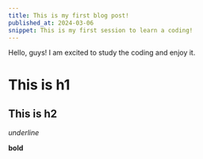 ```yaml
---
title: This is my first blog post!
published_at: 2024-03-06
snippet: This is my first session to learn a coding!
---
```


Hello, guys! I am excited to study the coding and enjoy it.

<!-- ![a coffce draw in my spare time](/240306_first_post/cafe.jpg) -->

# This is h1

## This is h2

_underline_

**bold**
